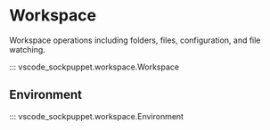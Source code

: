 # Workspace

Workspace operations including folders, files, configuration, and file watching.

::: vscode_sockpuppet.workspace.Workspace

## Environment

::: vscode_sockpuppet.workspace.Environment
